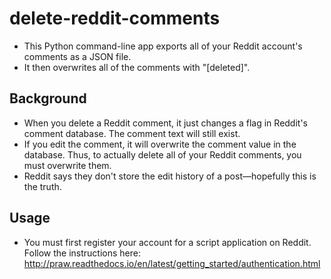 # delete-reddit-comments
 
* This Python command-line app exports all of your Reddit account's comments as a JSON file.
* It then overwrites all of the comments with "[deleted]".

## Background
* When you delete a Reddit comment, it just changes a flag in Reddit's comment database. The comment text will still exist.
* If you edit the comment, it will overwrite the comment value in the database. Thus, to actually delete all of your Reddit comments, you must overwrite them.
* Reddit says they don't store the edit history of a post—hopefully this is the truth.

## Usage
* You must first register your account for a script application on Reddit. Follow the instructions here: http://praw.readthedocs.io/en/latest/getting_started/authentication.html
